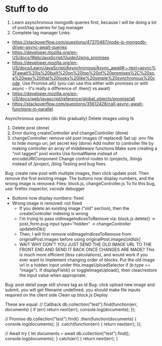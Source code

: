 # Stuff to do
1. Learn asynchronous mongodb queries first, because I will be doing a lot of post/tag queries for tag manager
2. Complete tag manager
Links:
- https://stackoverflow.com/questions/47370487/node-js-mongodb-driver-async-await-queries
- https://developer.mozilla.org/en-US/docs/Web/JavaScript/Guide/Using_promises
- https://developer.mozilla.org/en-US/docs/Learn/JavaScript/Asynchronous/Async_await#:~:text=async%2Fawait%20is%20built%20on%20top%20of%20promises%2C%20so,a%20way%20that%20looks%20like%20simple%20synchronous%20code.
Use Promise.all() (you can use this either with promises or with async - it's really a difference of .then() vs await)
- https://developer.mozilla.org/en-US/docs/web/javascript/reference/global_objects/promise/all
- https://stackoverflow.com/questions/35612428/call-async-await-functions-in-parallel

Asynchronous queries (do this gradually)
Delete images using fs
1. Delete post (done)
2. Error during createController and changeController (done)
3. changeController: remove old post images (if replaced)
Set up .env file to hide mongo uri, jwt secret key (done)
Add multer to controller file by making controller an array of middleware functions
Make sure creating a "not tagged" post works
Use formatName instead of encodeURIComponent
Change control routes to /projects, /blogs instead of /project, /blog
Testing and bug fixes

Bug: create new post with multiple images, then click update post. Then remove the first existing image. The buttons now display numbers, and the wrong image is removed.
Files: block.js, changeController.js
To fix this bug, use: firefox inspector, vscode debugger
- Buttons now display numbers: fixed
- Wrong image is removed: not fixed
  - If you delete an existing image ("old" section), then the createController indexing is wrong
  - I'm trying to pass oldImageIndicesToRemove via: block.js delete() -> post_form.pug input type="hidden" -> changeController updateInDb()
  - Then, I will first remove oldImageIndicesToRemove from originalPost.images before using originalPost.images[oldIdx]
  - WAIT WHY DON'T YOU JUST SEND THE OLD IMAGE URL TO THE FRONT END AND SEND IT BACK ONCE CHANGES ARE MADE? This is much more efficient (less calculations), and would work if you ever want to implement changing order of blocks. Put the old image url in a hidden input under this.imageUploadSelector if (b.type == "image"). If displayField() or toggleImageUpload(), then clear/restore the input value when appropriate.

Bug: post detail page still shows tag as id
Bug: click upload new image and submit, you will get filename undefined, you should make file inputs required on the client side
Clean up block.js
Deploy

These are equal:
// Callback
db.collection("test").find(function(err, documents) {
  if (err) return next(err);
  console.log(documents);
});

// Promise
db.collection("test").find()
.then(function(documents) {
  console.log(documents);
})
.catch(function(err) {
  return next(err);
});

// Await
try {
  let documents = await db.collection("test").find();
  console.log(documents);
} catch(err) {
  return next(err);
}
